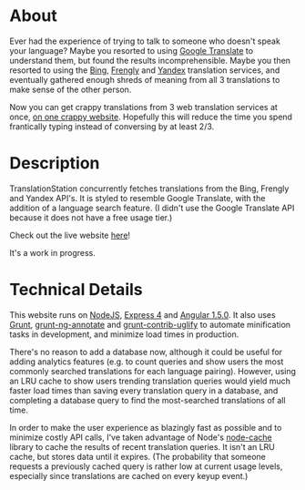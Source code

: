 # About

Ever had the experience of trying to talk to someone who doesn't speak your 
language? Maybe you resorted to using 
[Google Translate](https://translate.google.com) to understand them, but found 
the results incomprehensible. Maybe you then resorted to using the 
[Bing](https://bing.com/translator), [Frengly](http://frengly.com) and 
[Yandex](https://translate.yandex.com) translation services, and eventually 
gathered enough shreds of meaning from all 3 translations to make sense of the 
other person.

Now you can get crappy translations from 3 web translation services at once, 
[on one crappy website](https://limitless-spire-84378.herokuapp.com). Hopefully 
this will reduce the time you spend frantically typing instead of conversing by 
at least 2/3.

# Description

TranslationStation concurrently fetches translations from the Bing, Frengly and 
Yandex API's. It is styled to resemble Google Translate, with the addition of a 
language search feature. (I didn't use the Google Translate API because it does 
not have a free usage tier.)

Check out the live website [here](https://limitless-spire-84378.herokuapp.com)!

It's a work in progress.

# Technical Details

This website runs on [NodeJS](https://nodejs.org/), 
[Express 4](http://expressjs.com/) and [Angular 1.5.0](https://angularjs.org/). 
It also uses [Grunt](http://gruntjs.com/), 
[grunt-ng-annotate](https://github.com/mgol/grunt-ng-annotate) and 
[grunt-contrib-uglify](https://github.com/gruntjs/grunt-contrib-uglify) to 
automate minification tasks in development, and minimize load times in 
production.

There's no reason to add a database now, although it could be useful for adding 
analytics features (e.g. to count queries and show users the most commonly 
searched translations for each language pairing). However, using an LRU cache to 
show users trending translation queries would yield much faster load times than 
saving every translation query in a database, and completing a database query to 
find the most-searched translations of all time.

In order to make the user experience as blazingly fast as possible and to 
minimize costly API calls, I've taken advantage of Node's 
[node-cache](https://www.npmjs.com/package/node-cache) library to cache the 
results of recent translation queries. It isn't an LRU cache, but stores data 
until it expires. (The probability that someone requests a previously cached 
query is rather low at current usage levels, especially since translations 
are cached on every keyup event.)
